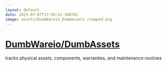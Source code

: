```yaml
---
layout: default
date: 2025-07-07T17:59:52.360701
image: assets/DumbWareio_DumbAssets_cropped.png
---
```


# [DumbWareio/DumbAssets](https://github.com/DumbWareio/DumbAssets)

tracks physical assets, components, warranties, and maintenance routines
